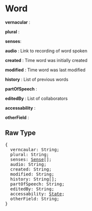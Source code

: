 # Word

**vernacular** :

**plural** :

**senses**:

**audio** : Link to recording of word spoken

**created** : Time word was initially created

**modified** : Time word was last modified

**history** : List of previous words

**partOfSpeech** :

**editedBy** : List of collaborators

**accessability** :

**otherField** :

## Raw Type

<pre>
{
  verncaular: String;
  plural: String;
  senses: <a href=sense.md>Sense</a>[];
  audio: String;
  created: String;
  modified: String;
  history: String[];
  partOfSpeech: String;
  editedBy: String;
  accessability: <a href=state.md>State</a>;
  otherField: String;
}
</pre>
